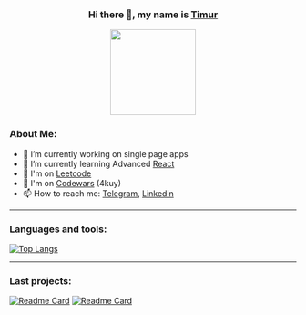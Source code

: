 <div align="center">

### Hi there 👋, my name is [Timur](https://github.com/timursk)
<img src="https://i.giphy.com/media/KRfBgRKoKuXno1Sb4D/giphy.webp" width="150" height="150"/>
</div>


### About Me:
- 🔭 I’m currently working on single page apps 
- 🌱 I’m currently learning Advanced [React](https://reactjs.org/) 
- 👯 I'm on [Leetcode](https://leetcode.com/timursk/) 
- 🤔 I'm on [Codewars](https://www.codewars.com/users/timursk-rss) (4kuy)
- 📫 How to reach me: [Telegram](t.me/timursk), [Linkedin](linkedin.com) 

____

### Languages and tools:
[![Top Langs](https://github-readme-stats.vercel.app/api/top-langs/?username=timursk&layout=compact)](https://github.com/anuraghazra/github-readme-stats)

____

### Last projects:
[![Readme Card](https://github-readme-stats.vercel.app/api/pin/?username=timursk&repo=project-management-app&theme=discord_old_blurple)](https://github.com/anuraghazra/github-readme-stats) [![Readme Card](https://github-readme-stats.vercel.app/api/pin/?username=timursk&repo=rslang&theme=discord_old_blurple)](https://github.com/anuraghazra/github-readme-stats)
